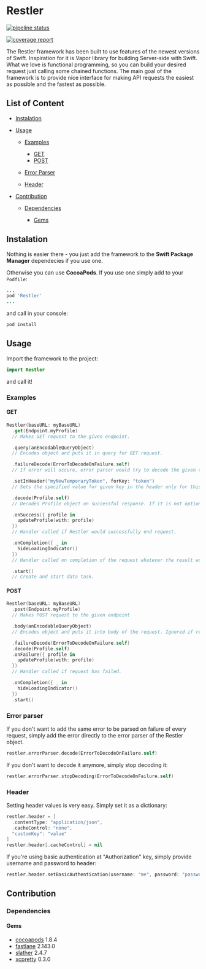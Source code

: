 # Restler

[![pipeline status](https://git.railwaymen.org/open/restler/badges/develop/pipeline.svg)](https://git.railwaymen.org/open/restler/commits/develop)

[![coverage report](https://git.railwaymen.org/open/restler/badges/develop/coverage.svg)](https://git.railwaymen.org/open/restler/commits/develop)

The Restler framework has been built to use features of the newest versions of Swift. Inspiration for it is Vapor library for building Server-side with Swift. What we love is functional programming, so you can build your desired request just calling some chained functions. The main goal of the framework is to provide nice interface for making API requests the easiest as possible and the fastest as possible.

## List of Content

- [Instalation](#instalation)
- [Usage](#usage)

  - [Examples](#examples)

    - [GET](#get)
    - [POST](#post)

  - [Error Parser](#error-parser)

  - [Header](#header)

- [Contribution](#contribution)

  - [Dependencies](#dependencies)

    - [Gems](#gems)

## Instalation

Nothing is easier there - you just add the framework to the **Swift Package Manager** dependecies if you use one.

Otherwise you can use **CocoaPods**. If you use one simply add to your `Podfile`:

```ruby
...
pod 'Restler'
...
```

and call in your console:

```bash
pod install
```

## Usage

Import the framework to the project:

```swift
import Restler
```

and call it!

### Examples

#### GET

```swift
Restler(baseURL: myBaseURL)
  .get(Endpoint.myProfile)
  // Makes GET request to the given endpoint.

  .query(anEncodableQueryObject)
  // Encodes object and puts it in query for GET request.

  .failureDecode(ErrorToDecodeOnFailure.self)
  // If error will occure, error parser would try to decode the given type.

  .setInHeader("myNewTemporaryToken", forKey: "token")
  // Sets the specified value for given key in the header only for this request.

  .decode(Profile.self)
  // Decodes Profile object on successful response. If it is not optional, still failure handler can be called.

  .onSuccess({ profile in
    updateProfile(with: profile)
  })
  // Handler called if Restler would successfully end request.

  .onCompletion({ _ in
    hideLoadingIndicator()
  })
  // Handler called on completion of the request whatever the result would be.

  .start()
  // Create and start data task.
```

#### POST

```swift
Restler(baseURL: myBaseURL)
  .post(Endpoint.myProfile)
  // Makes POST request to the given endpoint

  .body(anEncodableQueryObject)
  // Encodes object and puts it into body of the request. Ignored if request method doesn't support it.

  .failureDecode(ErrorToDecodeOnFailure.self)   
  .decode(Profile.self)
  .onFailure({ profile in
    updateProfile(with: profile)
  })
  // Handler called if request has failed.

  .onCompletion({ _ in
    hideLoadingIndicator()
  })
  .start()
```

### Error parser

If you don't want to add the same error to be parsed on failure of every request, simply add the error directly to the error parser of the Restler object.

```swift
restler.errorParser.decode(ErrorToDecodeOnFailure.self)
```

If you don't want to decode it anymore, simply stop decoding it:

```swift
restler.errorParser.stopDecoding(ErrorToDecodeOnFailure.self)
```

### Header

Setting header values is very easy. Simply set it as a dictionary:

```swift
restler.header = [
  .contentType: "application/json",
  .cacheControl: "none",
  "customKey": "value"
]
restler.header[.cacheControl] = nil
```

If you're using basic authentication at "Authorization" key, simply provide username and password to header:

```swift
restler.header.setBasicAuthentication(username: "me", password: "password")
```

## Contribution

### Dependencies

#### Gems

- [cocoapods](https://rubygems.org/gems/cocoapods) 1.8.4
- [fastlane](https://rubygems.org/gems/fastlane) 2.143.0
- [slather](https://rubygems.org/gems/slather) 2.4.7
- [xcpretty](https://rubygems.org/gems/xcpretty) 0.3.0
